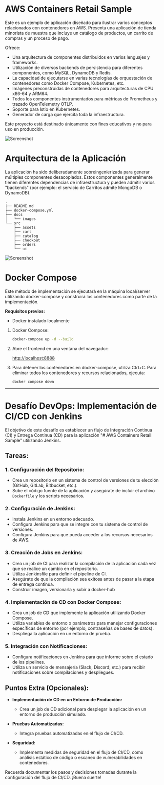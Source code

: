 # AWS Containers Retail Sample

Este es un ejemplo de aplicación diseñado para ilustrar varios conceptos relacionados con contenedores en AWS. Presenta una aplicación de tienda minorista de muestra que incluye un catálogo de productos, un carrito de compras y un proceso de pago.

Ofrece:

- Una arquitectura de componentes distribuidos en varios lenguajes y frameworks.
- Utilización de diversos backends de persistencia para diferentes componentes, como MySQL, DynamoDB y Redis.
- La capacidad de ejecutarse en varias tecnologías de orquestación de contenedores como Docker Compose, Kubernetes, etc.
- Imágenes preconstruidas de contenedores para arquitecturas de CPU x86-64 y ARM64.
- Todos los componentes instrumentados para métricas de Prometheus y trazado OpenTelemetry OTLP.
- Soporte para Istio en Kubernetes.
- Generador de carga que ejercita toda la infraestructura.

Este proyecto está destinado únicamente con fines educativos y no para uso en producción.

![Screenshot](/docs/images/screenshot.png)

# Arquitectura de la Aplicación

La aplicación ha sido deliberadamente sobreingenierizada para generar múltiples componentes desacoplados. Estos componentes generalmente tienen diferentes dependencias de infraestructura y pueden admitir varios "backends" (por ejemplo: el servicio de Carritos admite MongoDB o DynamoDB).

```
.
├── README.md
├── docker-compose.yml
├── docs
│   └── images
└── src
    ├── assets
    ├── cart
    ├── catalog
    ├── checkout
    ├── orders
    └── ui
```


![Screenshot](/docs/images/arq.png)

# Docker Compose

Este método de implementación se ejecutará en la máquina local/server utilizando docker-compose y construirá los contenedores como parte de la implementación.

**Requisitos previos:**
- Docker instalado localmente

1. Docker Compose:

    ```bash
    docker-compose up -d --build
    ```

2. Abre el frontend en una ventana del navegador:

    [http://localhost:8888](http://localhost:8888)

3. Para detener los contenedores en docker-compose, utiliza Ctrl+C. Para eliminar todos los contenedores y recursos relacionados, ejecuta:

    ```bash
    docker compose down
    ```

--- 


# Desafío DevOps: Implementación de CI/CD con Jenkins

El objetivo de este desafío es establecer un flujo de Integración Continua (CI) y Entrega Continua (CD) para la aplicación "# AWS Containers Retail Sample" utilizando Jenkins.

## Tareas:

### 1. Configuración del Repositorio:
   - Crea un repositorio en un sistema de control de versiones de tu elección (GitHub, GitLab, Bitbucket, etc.).
   - Sube el código fuente de la aplicación y asegúrate de incluir el archivo `Dockerfile` y los scripts necesarios.

### 2. Configuración de Jenkins:
   - Instala Jenkins en un entorno adecuado.
   - Configura Jenkins para que se integre con tu sistema de control de versiones.
   - Configura Jenkins para que pueda acceder a los recursos necesarios de AWS.

### 3. Creación de Jobs en Jenkins:
   - Crea un job de CI para realizar la compilación de la aplicación cada vez que se realice un cambio en el repositorio.
   - Utiliza Jenkinsfile para definir el pipeline de CI.
   - Asegúrate de que la compilación sea exitosa antes de pasar a la etapa de entrega continua.
   - Construir imagen, versionarla y subir a docker-hub

### 4. Implementación de CD con Docker Compose:
   - Crea un job de CD que implemente la aplicación utilizando Docker Compose.
   - Utiliza variables de entorno o parámetros para manejar configuraciones específicas de entorno (por ejemplo, contraseñas de bases de datos).
   - Despliega la aplicación en un entorno de prueba.

### 5. Integración con Notificaciones:
   - Configura notificaciones en Jenkins para que informe sobre el estado de los pipelines.
   - Utiliza un servicio de mensajería (Slack, Discord, etc.) para recibir notificaciones sobre compilaciones y despliegues.

## Puntos Extra (Opcionales):

- **Implementación de CD en un Entorno de Producción:**
  - Crea un job de CD adicional para desplegar la aplicación en un entorno de producción simulado.

- **Pruebas Automatizadas:**
  - Integra pruebas automatizadas en el flujo de CI/CD.

- **Seguridad:**
  - Implementa medidas de seguridad en el flujo de CI/CD, como análisis estático de código o escaneo de vulnerabilidades en contenedores.

Recuerda documentar los pasos y decisiones tomadas durante la configuración del flujo de CI/CD. ¡Buena suerte!
